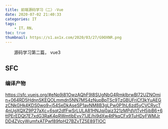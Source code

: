 ```yaml
---
title: 前端源码学习（二）-Vue
date: 2020-07-02 21:40:33
categories: IT
tags:
    - IT，RN，
toc: true
thumbnail: https://s1.ax1x.com/2020/03/27/G9OXNR.png
---
```


　　源码学习第二篇， vue3

<!--more-->

## SFC

### 编译产物

https://sfc.vuejs.org/#eNp9j81OwzAQhF9l8SUgNbG4RmklbrwBl72UZNOmin+064RD5HdnnSKEQOLmmdn5NN7MS4zNupBpTSc9TzGBUFriCf3kYuAEGzCNkGHk4KDS0wo9+j54SeDkAseSP1avNM8B3gLPw0P1hL6zd5yCVCRycT4nUgXQXZ9P27aXc+6sqt2dfFwSrLULA81HNJqj0aiz321zMPdVtTvH5ibB6+6ttPErEDQt7E7xdG3RaK4pRWmtlbEvv71JE/hi9dXw4tPkqCFx9TuHDyFWMJrDD4ZVcyWumfxATPwf89fpH27BZvTZ5E89TIOC

